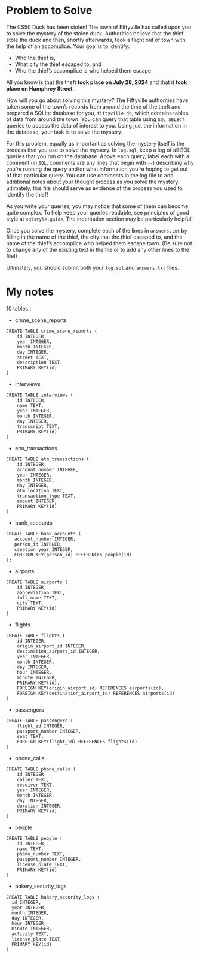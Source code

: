 # Problem to Solve
The CS50 Duck has been stolen! The town of Fiftyville has called upon you to solve the mystery of the stolen duck. Authorities believe that the thief stole the duck and then, shortly afterwards, took a flight out of town with the help of an accomplice. Your goal is to identify:

- Who the thief is,
- What city the thief escaped to, and
- Who the thief’s accomplice is who helped them escape

All you know is that the theft **took place on July 28, 2024** and that it **took place on Humphrey Street**.

How will you go about solving this mystery?
The Fiftyville authorities have taken some of the town’s records from around the time of the theft and prepared a SQLite database for you, ```fiftyville.db```, which contains tables of data from around the town. You can query that table using ```SQL SELECT``` queries to access the data of interest to you. Using just the information in the database, your task is to solve the mystery.

For this problem, equally as important as solving the mystery itself is the process that you use to solve the mystery. In ```log.sql```, keep a log of all SQL queries that you run on the database. Above each query, label each with a comment (in ```SQL```, comments are any lines that begin with ```--```) describing why you’re running the query and/or what information you’re hoping to get out of that particular query. You can use comments in the log file to add additional notes about your thought process as you solve the mystery: ultimately, this file should serve as evidence of the process you used to identify the thief!

As you write your queries, you may notice that some of them can become quite complex. To help keep your queries readable, see principles of good style at ```sqlstyle.guide```. The indentation section may be particularly helpful!

Once you solve the mystery, complete each of the lines in ```answers.txt``` by filling in the name of the thief, the city that the thief escaped to, and the name of the thief’s accomplice who helped them escape town. (Be sure not to change any of the existing text in the file or to add any other lines to the file!)

Ultimately, you should submit both your ```log.sql``` and ```answers.txt``` files.

# My notes
10 tables :
  - crime_scene_reports
```
CREATE TABLE crime_scene_reports (
    id INTEGER,
    year INTEGER,
    month INTEGER,
    day INTEGER,
    street TEXT,
    description TEXT,
    PRIMARY KEY(id)
)
```
  - interviews
```
CREATE TABLE interviews (
    id INTEGER,
    name TEXT,
    year INTEGER,
    month INTEGER,
    day INTEGER,
    transcript TEXT,
    PRIMARY KEY(id)
)
```
  - atm_transactions
```
CREATE TABLE atm_transactions (
    id INTEGER,
    account_number INTEGER,
    year INTEGER,
    month INTEGER,
    day INTEGER,
    atm_location TEXT,
    transaction_type TEXT,
    amount INTEGER,
    PRIMARY KEY(id)
)
```
  - bank_accounts
 ```
CREATE TABLE bank_accounts (
    account_number INTEGER,
    person_id INTEGER,
    creation_year INTEGER,
    FOREIGN KEY(person_id) REFERENCES people(id)
);
```

  - airports
```
CREATE TABLE airports (
    id INTEGER,
    abbreviation TEXT,
    full_name TEXT,
    city TEXT,
    PRIMARY KEY(id)
)
```
  - flights
```
CREATE TABLE flights (
    id INTEGER,
    origin_airport_id INTEGER,
    destination_airport_id INTEGER,
    year INTEGER,
    month INTEGER,
    day INTEGER,
    hour INTEGER,
    minute INTEGER,
    PRIMARY KEY(id),
    FOREIGN KEY(origin_airport_id) REFERENCES airports(id),
    FOREIGN KEY(destination_airport_id) REFERENCES airports(id)
)
```

  - passengers
```
CREATE TABLE passengers (
    flight_id INTEGER,
    passport_number INTEGER,
    seat TEXT,
    FOREIGN KEY(flight_id) REFERENCES flights(id)
)
```
  - phone_calls
```
CREATE TABLE phone_calls (
    id INTEGER,
    caller TEXT,
    receiver TEXT,
    year INTEGER,
    month INTEGER,
    day INTEGER,
    duration INTEGER,
    PRIMARY KEY(id)
)
```

  - people
```
CREATE TABLE people (
    id INTEGER,
    name TEXT,
    phone_number TEXT,
    passport_number INTEGER,
    license_plate TEXT,
    PRIMARY KEY(id)
)
```

  - bakery_security_logs
  ```
  CREATE TABLE bakery_security_logs (
    id INTEGER,
    year INTEGER,
    month INTEGER,
    day INTEGER,
    hour INTEGER,
    minute INTEGER,
    activity TEXT,
    license_plate TEXT,
    PRIMARY KEY(id)
  )
  ```
